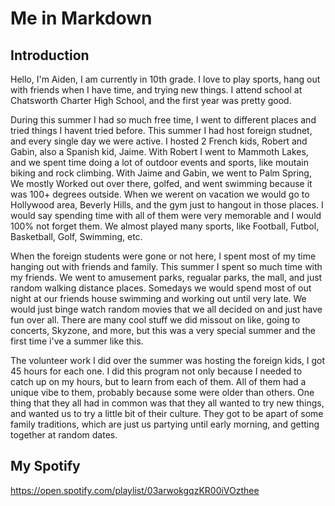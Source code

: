# Me in Markdown
## Introduction

Hello, I'm Aiden, I am currently in 10th grade. I love to play sports, hang out with friends when I have time, and trying new things. I attend school at Chatsworth Charter High School, and the first year was pretty good.

During this summer I had so much free time, I went to different places and tried things I havent tried before. This summer I had host foreign studnet, and every single day we were active. I hosted 2 French kids, Robert and Gabin, also a Spanish kid, Jaime. With Robert I went to Mammoth Lakes, and we spent time doing a lot of outdoor events and sports, like moutain biking and rock climbing. With Jaime and Gabin, we went to Palm Spring, We mostly Worked out over there, golfed, and went swimming because it was 100+ degrees outside. When we werent on vacation we would go to Hollywood area, Beverly Hills, and the gym just to hangout in those places. I would say spending time with all of them were very memorable and I would 100% not forget them. We almost played many sports, like Football, Futbol, Basketball, Golf, Swimming, etc. 

When the foreign students were gone or not here, I spent most of my time hanging out with friends and family. This summer I spent so much time with my friends. We went to amusement parks, regualar parks, the mall, and just random walking distance places. Somedays we would spend most of out night at our friends house swimming and working out until very late. We would just binge watch random movies that we all decided on and just have fun over all. There are many cool stuff we did missout on like, going to concerts, Skyzone, and more, but this was a very special summer and the first time i've a summer like this.

The volunteer work I did over the summer was hosting the foreign kids, I got 45 hours for each one. I did this program not only because I needed to catch up on my hours, but to learn from each of them. All of them had a unique vibe to them, probably because some were older than others. One thing that they all had in common was that they all wanted to try new things, and wanted us to try a little bit of their culture. They got to be apart of some family traditions, which are just us partying until early morning, and getting together at random dates. 



## My Spotify

https://open.spotify.com/playlist/03arwokgqzKR00iVOzthee 
